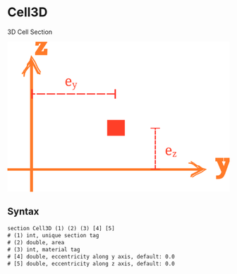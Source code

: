 # Cell3D

3D Cell Section

![arrangement](PIC/Cell.svg)

## Syntax

```
section Cell3D (1) (2) (3) [4] [5]
# (1) int, unique section tag
# (2) double, area
# (3) int, material tag
# [4] double, eccentricity along y axis, default: 0.0
# [5] double, eccentricity along z axis, default: 0.0
```
